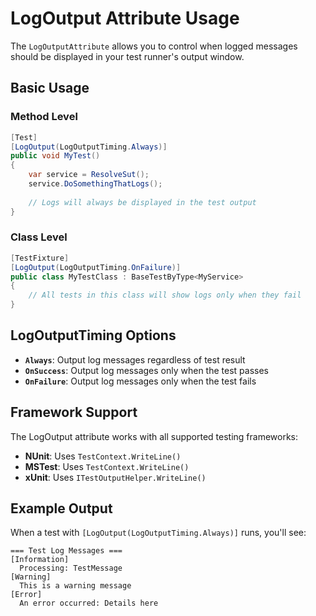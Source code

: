 # LogOutput Attribute Usage

The `LogOutputAttribute` allows you to control when logged messages should be displayed in your test runner's output window.

## Basic Usage

### Method Level

```csharp
[Test]
[LogOutput(LogOutputTiming.Always)]
public void MyTest()
{
    var service = ResolveSut();
    service.DoSomethingThatLogs();
    
    // Logs will always be displayed in the test output
}
```

### Class Level

```csharp
[TestFixture]
[LogOutput(LogOutputTiming.OnFailure)]
public class MyTestClass : BaseTestByType<MyService>
{
    // All tests in this class will show logs only when they fail
}
```

## LogOutputTiming Options

- **`Always`**: Output log messages regardless of test result
- **`OnSuccess`**: Output log messages only when the test passes
- **`OnFailure`**: Output log messages only when the test fails

## Framework Support

The LogOutput attribute works with all supported testing frameworks:
- **NUnit**: Uses `TestContext.WriteLine()`
- **MSTest**: Uses `TestContext.WriteLine()`
- **xUnit**: Uses `ITestOutputHelper.WriteLine()`

## Example Output

When a test with `[LogOutput(LogOutputTiming.Always)]` runs, you'll see:

```
=== Test Log Messages ===
[Information]
  Processing: TestMessage
[Warning]
  This is a warning message
[Error]
  An error occurred: Details here
```